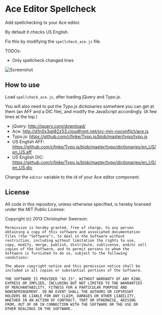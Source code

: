Ace Editor Spellcheck
=====================
Add spellchecking to your Ace editor.

By default it checks US English.

Fix this by modifying the `spellcheck_ace.js` file.

TODOs:

* Only spellcheck changed lines

![Screenshot](screenshot.png)

How to use
----------
Load `spellcheck_ace.js`, after loading jQuery and Typo.js.

You will also need to put the Typo.js dictionaries somwhere you can get at them (an AFF and a DIC file), and modify the JavaScript accordingly. (A few lines at the top.)

* jQuery: http://jquery.com/download/
* Ace: http://d1n0x3qji82z53.cloudfront.net/src-min-noconflict/ace.js
* Typo.js: https://github.com/cfinke/Typo.js/blob/master/typo/typo.js
* US English AFF: https://github.com/cfinke/Typo.js/blob/master/typo/dictionaries/en_US/en_US.aff
* US English DIC: https://github.com/cfinke/Typo.js/blob/master/typo/dictionaries/en_US/en_US.dic

Change the `editor` variable to the id of your Ace editor component.

License
-------

All code in this repository, unless otherwise specified, is hereby
licensed under the MIT Public License:

Copyright (c) 2013 Christopher Swenson.

	Permission is hereby granted, free of charge, to any person
	obtaining a copy of this software and associated documentation
	files (the "Software"), to deal in the Software without
	restriction, including without limitation the rights to use,
	copy, modify, merge, publish, distribute, sublicense, and/or sell
	copies of the Software, and to permit persons to whom the
	Software is furnished to do so, subject to the following
	conditions:

	The above copyright notice and this permission notice shall be
	included in all copies or substantial portions of the Software.

	THE SOFTWARE IS PROVIDED "AS IS", WITHOUT WARRANTY OF ANY KIND,
	EXPRESS OR IMPLIED, INCLUDING BUT NOT LIMITED TO THE WARRANTIES
	OF MERCHANTABILITY, FITNESS FOR A PARTICULAR PURPOSE AND
	NONINFRINGEMENT. IN NO EVENT SHALL THE AUTHORS OR COPYRIGHT
	HOLDERS BE LIABLE FOR ANY CLAIM, DAMAGES OR OTHER LIABILITY,
	WHETHER IN AN ACTION OF CONTRACT, TORT OR OTHERWISE, ARISING
	FROM, OUT OF OR IN CONNECTION WITH THE SOFTWARE OR THE USE OR
	OTHER DEALINGS IN THE SOFTWARE.
